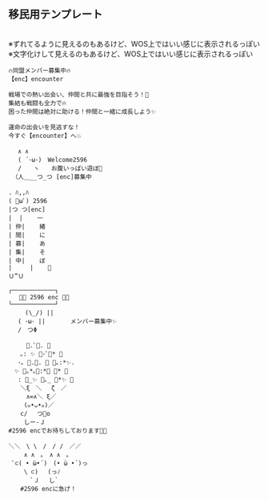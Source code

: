 ## 移民用テンプレート
<br>※ずれてるように見えるのもあるけど、WOS上ではいい感じに表示されるっぽい
<br>※文字化けして見えるのもあるけど、WOS上ではいい感じに表示されるっぽい
<br>
```
🔥同盟メンバー募集中🔥
【enc】encounter

戦場での熱い出会い、仲間と共に最強を目指そう！💪
集結も戦闘も全力で🔥
困った仲間は絶対に助ける！仲間と一緒に成長しよう✨

運命の出会いを見逃すな！
今すぐ【encounter】へ💥
```
```
　 ∧ ∧　　　　　　 
 　( ´･ω･)　Welcome2596
 　/　　ヽ　　お腹いっぱい遊ぼ💛
 （人＿__つ_つ [enc]募集中
```
```
. ﾊ,,ﾊ
( ﾟωﾟ) 2596
|つ つ[enc]
|  |    一
| 仲|    緖
| 間|    に
| 募|    あ
| 集|    そ
| 中|    ぼ
|     |    💛
Ｕ”Ｕ
```
```
┌────────────┐
   💛🌹 2596 enc 🌹💛
└────────────┘
　   (\_/) ||
　 ( ･ω･ ||       メンバー募集中✨
　 /　つΦ
```
```
　　　.ﾟ. 
　　｡: ✨ ･ﾟ🐋* 
　 ･｡ .🐋.  ｡:*✨.
　✨ ｡*｡:*🐋 * 
　 : _✨ ｡_ *✨ 
　　＼ξ　＼　 ζ　／
　　　∧∞∧＼ ξ／
　 　(๑•ᴗ•๑)／ 
　　c/　 つ🎀o
　　 しー-Ｊ
#2596 encでお待ちしております💛🌹
```
```
＼＼　\ \　/　/ /　／／
　　 ∧ ∧　｡　∧ ∧　｡
 ﾟ⊂( • ̀ω•́ )　(• ̀ω •́ )っ
　　 \ ⊂)　 (っﾉ
　　　 `Ｊ　 し`
　　#2596 encに急げ！
```
